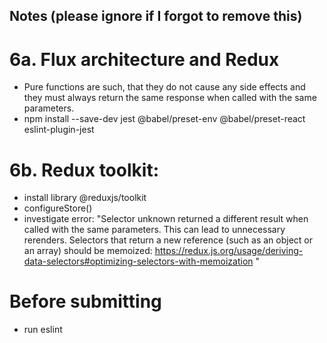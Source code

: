 ## Notes (please ignore if I forgot to remove this)

# 6a. Flux architecture and Redux
- Pure functions are such, that they do not cause any side effects and they must always return the same response when called with the same parameters.
- npm install --save-dev jest @babel/preset-env @babel/preset-react eslint-plugin-jest

# 6b. Redux toolkit:
- install library @reduxjs/toolkit
- configureStore()
- investigate error: "Selector unknown returned a different result when called with the same parameters. This can lead to unnecessary rerenders.
Selectors that return a new reference (such as an object or an array) should be memoized: https://redux.js.org/usage/deriving-data-selectors#optimizing-selectors-with-memoization "

# Before submitting
- run eslint


